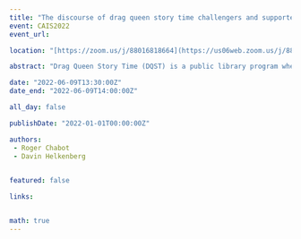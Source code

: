 ```yaml
---
title: "The discourse of drag queen story time challengers and supporters: A case study from the Okanagan Regional Library"
event: CAIS2022
event_url: 

location: "[https://zoom.us/j/88016818664](https://us06web.zoom.us/j/88016818664?wd=bWlEMk1oZ3FyWTVFNXZISUh4dlZJdz09)"

abstract: "Drag Queen Story Time (DQST) is a public library program where drag queens lead a story time for children and families. Although this program is meant to celebrate diversity, the program can also invite an onslaught of political warfare against gender and sexuality nonconformity and intellectual freedom. This study analyzes the arguments of DQST challengers and supporters to better understand the motivations behind both negative and positive responses to this polarizing program. The study examines 406 publicly available letters written by community members, professionals, and vested organizations expressing opposition or support for a DQST that was hosted in a large library system in Canada, the Okanagan Regional Library (ORL) in 2019."

date: "2022-06-09T13:30:00Z"
date_end: "2022-06-09T14:00:00Z"

all_day: false

publishDate: "2022-01-01T00:00:00Z"

authors:
 - Roger Chabot
 - Davin Helkenberg
 

featured: false

links:


math: true
---
```


